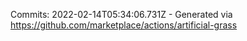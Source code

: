 Commits: 2022-02-14T05:34:06.731Z - Generated via https://github.com/marketplace/actions/artificial-grass
<br>
